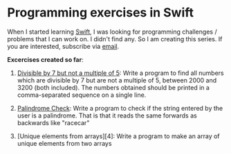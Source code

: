 # Programming exercises in Swift

When I started learning [Swift][1], I was looking for programming challenges / problems that I can work on. I didn't find any. So I am creating this series. If you are interested, subscribe via [email](http://eepurl.com/Lu3cr).

**Excercises created so far**:

1. [Divisible by 7 but not a multiple of 5][2]: Write a program to find all numbers which are divisible by 7 but are not a multiple of 5, between 2000 and 3200 (both included). The numbers obtained should be printed in a comma-separated sequence on a single line.

2. [Palindrome Check][3]: Write a program to check if the string entered by the user is a palindrome. That is that it reads the same forwards as backwards like "racecar"

3. [Unique elements from arrays][4]: Write a program to make an array of unique elements from two arrays


[1]: https://developer.apple.com/swift/
[2]: http://tech.jjude.com/swift-challenge-001
[3]: http://tech.jjude.com/swift-challenge-002
[3]: http://tech.jjude.com/swift-challenge-003
